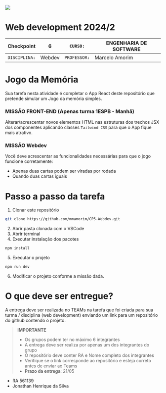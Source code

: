 ![](./fiap.png)

# Web development 2024/2


| Checkpoint        | 6      | ```CURSO:```     | ENGENHARIA DE SOFTWARE |
| ----------------- | ------ | ---------------- | ---------------------- |
| ```DISCIPLINA:``` | Webdev | ```PROFESSOR:``` | Marcelo Amorim         |

# Jogo da Memória

Sua tarefa nesta atividade é completar o App React deste repositório que pretende simular um Jogo da memória simples.

### MISSÃO FRONT-END (Apenas turma 1ESPB - Manhã)

Alterar/acrescentar novos elementos HTML nas estruturas dos trechos JSX dos componentes aplicando classes ```Tailwind CSS``` para que o App fique mais atrativo.  

### MISSÃO Webdev

Você deve acrescentar as funcionalidades necessárias para que o jogo funcione corretamente:

* Apenas duas cartas podem ser viradas por rodada
* Quando duas cartas iguais 


# Passo a passo da tarefa

1. Clonar este repositório
   
~~~bash
git clone https://github.com/mmamorim/CP5-Webdev.git
~~~

2. Abrir pasta clonada com o VSCode
3. Abrir terminal
4. Executar instalação dos pacotes

~~~bash
npm install
~~~

5. Executar o projeto

~~~bash
npm run dev
~~~

6. Modificar o projeto conforme a missão dada.

# O que deve ser entregue?

A entrega deve ser realizada no TEAMs na tarefa que foi criada para sua turma / disciplina (web development) enviando um link para um repositório do github contendo o projeto.

> **IMPORTANTE**
> * Os grupos podem ter no máximo 6 integrantes
> * A entrega deve ser realiza por apenas um dos integrantes do grupo 
> * O repositório deve conter RA e Nome completo dos integrantes
> * Verifique se o link corresponde ao repositório e esteja correto antes de enviar ao Teams 
> * **Prazo da entrega**: 21/05
* RA 561139
* Jonathan Henrique da Silva 
